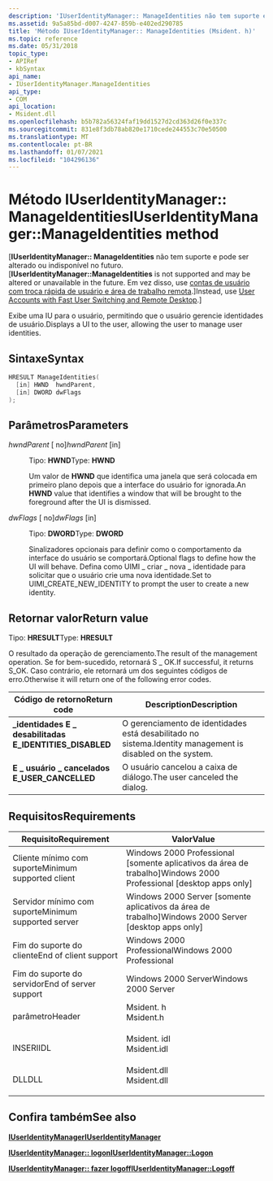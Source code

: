 ```yaml
---
description: 'IUserIdentityManager:: ManageIdentities não tem suporte e pode ser alterado ou indisponível no futuro. Em vez disso, use contas de usuário com troca rápida de usuário e Área de Trabalho Remota.'
ms.assetid: 9a5a85bd-d007-4247-859b-e402ed290785
title: 'Método IUserIdentityManager:: ManageIdentities (Msident. h)'
ms.topic: reference
ms.date: 05/31/2018
topic_type:
- APIRef
- kbSyntax
api_name:
- IUserIdentityManager.ManageIdentities
api_type:
- COM
api_location:
- Msident.dll
ms.openlocfilehash: b5b782a56324faf19dd1527d2cd363d26f0e337c
ms.sourcegitcommit: 831e8f3db78ab820e1710cede244553c70e50500
ms.translationtype: MT
ms.contentlocale: pt-BR
ms.lasthandoff: 01/07/2021
ms.locfileid: "104296136"
---
```

# <a name="iuseridentitymanagermanageidentities-method"></a><span data-ttu-id="002f5-104">Método IUserIdentityManager:: ManageIdentities</span><span class="sxs-lookup"><span data-stu-id="002f5-104">IUserIdentityManager::ManageIdentities method</span></span>

<span data-ttu-id="002f5-105">\[**IUserIdentityManager:: ManageIdentities** não tem suporte e pode ser alterado ou indisponível no futuro.</span><span class="sxs-lookup"><span data-stu-id="002f5-105">\[**IUserIdentityManager::ManageIdentities** is not supported and may be altered or unavailable in the future.</span></span> <span data-ttu-id="002f5-106">Em vez disso, use [contas de usuário com troca rápida de usuário e área de trabalho remota](fastuserswitching.md).\]</span><span class="sxs-lookup"><span data-stu-id="002f5-106">Instead, use [User Accounts with Fast User Switching and Remote Desktop](fastuserswitching.md).\]</span></span>

<span data-ttu-id="002f5-107">Exibe uma IU para o usuário, permitindo que o usuário gerencie identidades de usuário.</span><span class="sxs-lookup"><span data-stu-id="002f5-107">Displays a UI to the user, allowing the user to manage user identities.</span></span>

## <a name="syntax"></a><span data-ttu-id="002f5-108">Sintaxe</span><span class="sxs-lookup"><span data-stu-id="002f5-108">Syntax</span></span>


```C++
HRESULT ManageIdentities(
  [in] HWND  hwndParent,
  [in] DWORD dwFlags
);
```



## <a name="parameters"></a><span data-ttu-id="002f5-109">Parâmetros</span><span class="sxs-lookup"><span data-stu-id="002f5-109">Parameters</span></span>

<dl> <dt>

<span data-ttu-id="002f5-110">*hwndParent* \[ no\]</span><span class="sxs-lookup"><span data-stu-id="002f5-110">*hwndParent* \[in\]</span></span>
</dt> <dd>

<span data-ttu-id="002f5-111">Tipo: **HWND**</span><span class="sxs-lookup"><span data-stu-id="002f5-111">Type: **HWND**</span></span>

<span data-ttu-id="002f5-112">Um valor de **HWND** que identifica uma janela que será colocada em primeiro plano depois que a interface do usuário for ignorada.</span><span class="sxs-lookup"><span data-stu-id="002f5-112">An **HWND** value that identifies a window that will be brought to the foreground after the UI is dismissed.</span></span>

</dd> <dt>

<span data-ttu-id="002f5-113">*dwFlags* \[ no\]</span><span class="sxs-lookup"><span data-stu-id="002f5-113">*dwFlags* \[in\]</span></span>
</dt> <dd>

<span data-ttu-id="002f5-114">Tipo: **DWORD**</span><span class="sxs-lookup"><span data-stu-id="002f5-114">Type: **DWORD**</span></span>

<span data-ttu-id="002f5-115">Sinalizadores opcionais para definir como o comportamento da interface do usuário se comportará.</span><span class="sxs-lookup"><span data-stu-id="002f5-115">Optional flags to define how the UI will behave.</span></span> <span data-ttu-id="002f5-116">Defina como UIMI \_ criar \_ nova \_ identidade para solicitar que o usuário crie uma nova identidade.</span><span class="sxs-lookup"><span data-stu-id="002f5-116">Set to UIMI\_CREATE\_NEW\_IDENTITY to prompt the user to create a new identity.</span></span>

</dd> </dl>

## <a name="return-value"></a><span data-ttu-id="002f5-117">Retornar valor</span><span class="sxs-lookup"><span data-stu-id="002f5-117">Return value</span></span>

<span data-ttu-id="002f5-118">Tipo: **HRESULT**</span><span class="sxs-lookup"><span data-stu-id="002f5-118">Type: **HRESULT**</span></span>

<span data-ttu-id="002f5-119">O resultado da operação de gerenciamento.</span><span class="sxs-lookup"><span data-stu-id="002f5-119">The result of the management operation.</span></span> <span data-ttu-id="002f5-120">Se for bem-sucedido, retornará S \_ OK.</span><span class="sxs-lookup"><span data-stu-id="002f5-120">If successful, it returns S\_OK.</span></span> <span data-ttu-id="002f5-121">Caso contrário, ele retornará um dos seguintes códigos de erro.</span><span class="sxs-lookup"><span data-stu-id="002f5-121">Otherwise it will return one of the following error codes.</span></span>



| <span data-ttu-id="002f5-122">Código de retorno</span><span class="sxs-lookup"><span data-stu-id="002f5-122">Return code</span></span>                                                                                            | <span data-ttu-id="002f5-123">Description</span><span class="sxs-lookup"><span data-stu-id="002f5-123">Description</span></span>                                               |
|--------------------------------------------------------------------------------------------------------|-----------------------------------------------------------|
| <dl> <span data-ttu-id="002f5-124"><dt>**\_identidades E \_ desabilitadas**</dt></span><span class="sxs-lookup"><span data-stu-id="002f5-124"><dt>**E\_IDENTITIES\_DISABLED**</dt></span></span> </dl> | <span data-ttu-id="002f5-125">O gerenciamento de identidades está desabilitado no sistema.</span><span class="sxs-lookup"><span data-stu-id="002f5-125">Identity management is disabled on the system.</span></span><br/> |
| <dl> <span data-ttu-id="002f5-126"><dt>**E \_ usuário \_ cancelados**</dt></span><span class="sxs-lookup"><span data-stu-id="002f5-126"><dt>**E\_USER\_CANCELLED**</dt></span></span> </dl>      | <span data-ttu-id="002f5-127">O usuário cancelou a caixa de diálogo.</span><span class="sxs-lookup"><span data-stu-id="002f5-127">The user canceled the dialog.</span></span><br/>                  |



 

## <a name="requirements"></a><span data-ttu-id="002f5-128">Requisitos</span><span class="sxs-lookup"><span data-stu-id="002f5-128">Requirements</span></span>



| <span data-ttu-id="002f5-129">Requisito</span><span class="sxs-lookup"><span data-stu-id="002f5-129">Requirement</span></span> | <span data-ttu-id="002f5-130">Valor</span><span class="sxs-lookup"><span data-stu-id="002f5-130">Value</span></span> |
|-------------------------------------|----------------------------------------------------------------------------------------|
| <span data-ttu-id="002f5-131">Cliente mínimo com suporte</span><span class="sxs-lookup"><span data-stu-id="002f5-131">Minimum supported client</span></span><br/> | <span data-ttu-id="002f5-132">Windows 2000 Professional \[somente aplicativos da área de trabalho\]</span><span class="sxs-lookup"><span data-stu-id="002f5-132">Windows 2000 Professional \[desktop apps only\]</span></span><br/>                             |
| <span data-ttu-id="002f5-133">Servidor mínimo com suporte</span><span class="sxs-lookup"><span data-stu-id="002f5-133">Minimum supported server</span></span><br/> | <span data-ttu-id="002f5-134">Windows 2000 Server \[somente aplicativos da área de trabalho\]</span><span class="sxs-lookup"><span data-stu-id="002f5-134">Windows 2000 Server \[desktop apps only\]</span></span><br/>                                   |
| <span data-ttu-id="002f5-135">Fim do suporte do cliente</span><span class="sxs-lookup"><span data-stu-id="002f5-135">End of client support</span></span><br/>    | <span data-ttu-id="002f5-136">Windows 2000 Professional</span><span class="sxs-lookup"><span data-stu-id="002f5-136">Windows 2000 Professional</span></span><br/>                                                   |
| <span data-ttu-id="002f5-137">Fim do suporte do servidor</span><span class="sxs-lookup"><span data-stu-id="002f5-137">End of server support</span></span><br/>    | <span data-ttu-id="002f5-138">Windows 2000 Server</span><span class="sxs-lookup"><span data-stu-id="002f5-138">Windows 2000 Server</span></span><br/>                                                         |
| <span data-ttu-id="002f5-139">parâmetro</span><span class="sxs-lookup"><span data-stu-id="002f5-139">Header</span></span><br/>                   | <dl> <span data-ttu-id="002f5-140"><dt>Msident. h</dt></span><span class="sxs-lookup"><span data-stu-id="002f5-140"><dt>Msident.h</dt></span></span> </dl>   |
| <span data-ttu-id="002f5-141">INSERI</span><span class="sxs-lookup"><span data-stu-id="002f5-141">IDL</span></span><br/>                      | <dl> <span data-ttu-id="002f5-142"><dt>Msident. idl</dt></span><span class="sxs-lookup"><span data-stu-id="002f5-142"><dt>Msident.idl</dt></span></span> </dl> |
| <span data-ttu-id="002f5-143">DLL</span><span class="sxs-lookup"><span data-stu-id="002f5-143">DLL</span></span><br/>                      | <dl> <span data-ttu-id="002f5-144"><dt>Msident.dll</dt></span><span class="sxs-lookup"><span data-stu-id="002f5-144"><dt>Msident.dll</dt></span></span> </dl> |



## <a name="see-also"></a><span data-ttu-id="002f5-145">Confira também</span><span class="sxs-lookup"><span data-stu-id="002f5-145">See also</span></span>

<dl> <dt>

[<span data-ttu-id="002f5-146">**IUserIdentityManager**</span><span class="sxs-lookup"><span data-stu-id="002f5-146">**IUserIdentityManager**</span></span>](iuseridentitymanager.md)
</dt> <dt>

[<span data-ttu-id="002f5-147">**IUserIdentityManager:: logon**</span><span class="sxs-lookup"><span data-stu-id="002f5-147">**IUserIdentityManager::Logon**</span></span>](iuseridentitymanager-logon.md)
</dt> <dt>

[<span data-ttu-id="002f5-148">**IUserIdentityManager:: fazer logoff**</span><span class="sxs-lookup"><span data-stu-id="002f5-148">**IUserIdentityManager::Logoff**</span></span>](iuseridentitymanager-logoff.md)
</dt> </dl>

 

 




